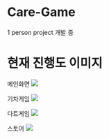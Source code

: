 # Care-Game
1 person project 개발 중

# 현재 진행도 이미지
메인화면
<img src = 'https://github.com/hyL0807/Care-Game/assets/73875317/4bf85017-583a-4829-a2f6-dc8b0f385ece'>

기차게임
<img src = 'https://github.com/hyL0807/Care-Game/assets/73875317/69093bbf-587a-4e7a-890a-4fffb3f0fccf'>

다트게임
<img src = 'https://github.com/hyL0807/Care-Game/assets/73875317/746a758c-6f71-482b-8863-546726104c6c'>

스토어
<img src = 'https://github.com/hyL0807/Care-Game/assets/73875317/37d5f0a4-d6bc-445a-94e7-84d75bacf38d'>

